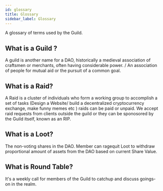 ```yaml
---
id: glossary
title: Glossary
sidebar_label: Glossary
---
```


A glossary of terms used by the Guild.

## What is a Guild ?

A guild is another name for a DAO, historically a medieval association of craftsmen or merchants, often having considerable power. / An association of people for mutual aid or the pursuit of a common goal.

## What is a Raid?

A Raid is a cluster of individuals who form a working group to accomplish a set of tasks (Design a Website/ build a decentralized cryptocurrency exchange, make funny memes etc ) raids can be paid or unpaid. We accept raid requests from clients outside the guild or they can be sponosored by the Guild itself, known as an RIP.

## What is a Loot?

The non-voting shares in the DAO. Member can ragequit Loot to withdraw proportional amount of assets from the DAO based on current Share Value.

## What is Round Table?
It's a weekly call for members of the Guild to catchup and discuss goings-on in the realm.


